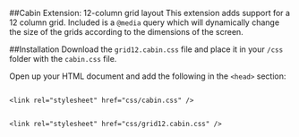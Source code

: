 ##Cabin Extension: 12-column grid layout
This extension adds support for a 12 column grid. Included is a <code>@media</code> query which will dynamically change the size of the grids according to the dimensions of the screen.

##Installation
Download the <code>grid12.cabin.css</code> file and place it in your <code>/css</code> folder with the <code>cabin.css</code> file.

Open up your HTML document and add the following in the <code>&lt;head&gt;</code> section:

<code>
&lt;link rel="stylesheet" href="css/cabin.css" /&gt;
<br />
&lt;link rel="stylesheet" href="css/grid12.cabin.css" /&gt;
</code>